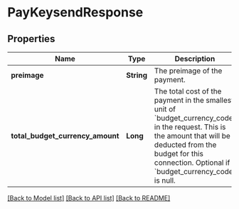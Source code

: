 # PayKeysendResponse
## Properties

| Name | Type | Description | Notes |
|------------ | ------------- | ------------- | -------------|
| **preimage** | **String** | The preimage of the payment. | [default to null] |
| **total\_budget\_currency\_amount** | **Long** | The total cost of the payment in the smallest unit of &#x60;budget_currency_code&#x60; in the request. This is the amount that will be deducted from the budget  for this connection. Optional if &#x60;budget_currency_code&#x60; is null.  | [optional] [default to null] |

[[Back to Model list]](../README.md#documentation-for-models) [[Back to API list]](../README.md#documentation-for-api-endpoints) [[Back to README]](../README.md)

